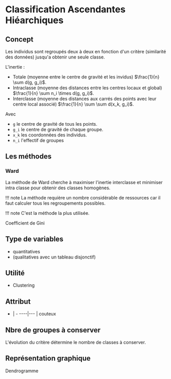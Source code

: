 # Classification Ascendantes Hiéarchiques

## Concept

Les individus sont regroupés deux à deux en fonction d'un critère (similarité des données) jusqu'a obtenir une seule classe.

L'inertie :

* Totale (moyenne entre le centre de gravité et les invidus) $\frac{1}{n} \sum d(g, g_i)$.
* Intraclasse (moyenne des distances entre les centres locaux et global) $\frac{1}{n} \sum n_i \times d(g, g_i)$.
* Interclasse (moyenne des distances aux carrés des points avec leur centre local associé) $\frac{1}{n} \sum \sum d(x_k, g_i)$.

Avec 

* `g` le centre de gravité de tous les points.
* `g_i` le centre de gravité de chaque groupe.
* `x_k` les coordonnées des individus.
* `n_i` l'effectif de groupes

## Les méthodes

### Ward 

La méthode de Ward cherche à maximiser l'inertie interclasse et minimiser intra classe pour obtenir des classes homogènes.

!!! note 
	La méthode requière un nombre considérable de ressources car il faut calculer tous les regroupements possibles.

!!! note 
	C'est la méthode la plus utilisée.

Coefficient de Gini

## Type de variables

* quantitatives
* (qualitatives avec un tableau disjonctif)

## Utilité

* Clustering

## Attribut

+ 	| -
----|---
	| couteux

## Nbre de groupes à conserver 

L'évolution du critère détermine le nombre de classes à conserver. 

## Représentation graphique

Dendrogramme
